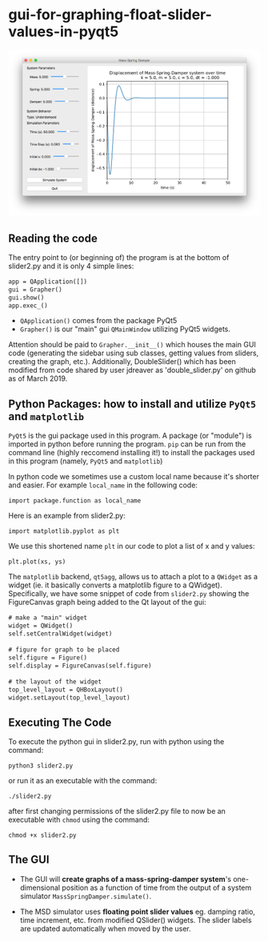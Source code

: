 # gui-for-graphing-float-slider-values-in-pyqt5

![screenshot.png](screenshot.png)

## Reading the code
The entry point to (or beginning of) the program is at the bottom of slider2.py and it is only 4 simple lines:

    app = QApplication([])
    gui = Grapher()
    gui.show()
    app.exec_()

- `QApplication()` comes from the package PyQt5  
- `Grapher()` is our "main" gui `QMainWindow` utilizing PyQt5 widgets. 

Attention should be paid to `Grapher.__init__()` which houses the main GUI code (generating the sidebar using sub classes, getting values from sliders, creating the graph, etc.). Additionally, DoubleSlider() which has been modified from code shared by user jdreaver as 'double_slider.py' on github as of March 2019.

## Python Packages: how to install and utilize `PyQt5` and `matplotlib`
`PyQt5` is the gui package used in this program. A package (or "module") is imported in python before running the program. `pip` can be run from the command line (highly reccomend installing it!) to install the packages used in this program (namely, `PyQt5` and `matplotlib`)

In python code we sometimes use a custom local name because it's shorter and easier. For example `local_name` in the following code:

    import package.function as local_name

Here is an example from slider2.py:

    import matplotlib.pyplot as plt

We use this shortened name `plt` in our code to plot a list of x and y values:

    plt.plot(xs, ys)

The `matplotlib` backend, `qt5agg`, allows us to attach a plot to a `QWidget` as a widget (ie. it basically converts a matplotlib figure to a QWidget). Specifically, we have some snippet of code from `slider2.py` showing the FigureCanvas graph being added to the Qt layout of the gui:
    
    # make a "main" widget
    widget = QWidget()
    self.setCentralWidget(widget)
    
    # figure for graph to be placed
    self.figure = Figure()
    self.display = FigureCanvas(self.figure)
    
    # the layout of the widget
    top_level_layout = QHBoxLayout()
    widget.setLayout(top_level_layout)

## Executing The Code
To execute the python gui in slider2.py, run with python using the command: 

    python3 slider2.py

or run it as an executable with the command:

    ./slider2.py

after first changing permissions of the slider2.py file to now be an executable with `chmod` using the command:

    chmod +x slider2.py

## The GUI
- The GUI will **create graphs of a mass-spring-damper system**'s one-dimensional position as a function of time from the output of a system simulator `MassSpringDamper.simulate()`.

- The MSD simulator uses **floating point slider values** eg. damping ratio, time increment, etc. from modified QSlider() widgets. The slider labels are updated automatically when moved by the user. 
